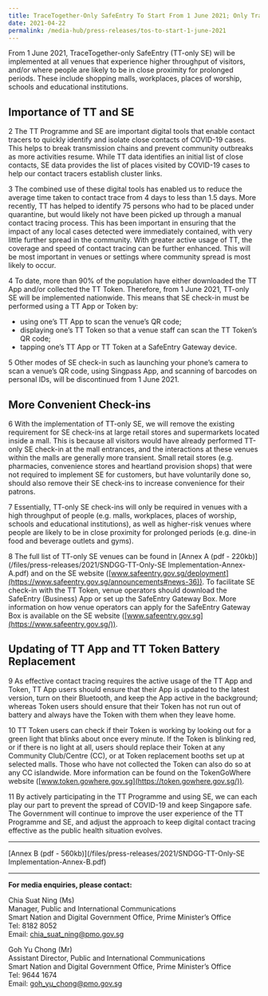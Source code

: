 ```yaml
---
title: TraceTogether-Only SafeEntry To Start From 1 June 2021; Only TraceTogether App Or Token Will Be Accepted For SafeEntry Check-In
date: 2021-04-22
permalink: /media-hub/press-releases/tos-to-start-1-june-2021
---
```

From 1 June 2021, TraceTogether-only SafeEntry (TT-only SE) will be implemented at all venues that experience higher throughput of visitors, and/or where people are likely to be in close proximity for prolonged periods. These include shopping malls, workplaces, places of worship, schools and educational institutions.

## Importance of TT and SE

2 The TT Programme and SE are important digital tools that enable contact tracers to quickly identify and isolate close contacts of COVID-19 cases. This helps to break transmission chains and prevent community outbreaks as more activities resume. While TT data identifies an initial list of close contacts, SE data provides the list of places visited by COVID-19 cases to help our contact tracers establish cluster links.

3 The combined use of these digital tools has enabled us to reduce the average time taken to contact trace from 4 days to less than 1.5 days. More recently, TT has helped to identify 75 persons who had to be placed under quarantine, but would likely not have been picked up through a manual contact tracing process. This has been important in ensuring that the impact of any local cases detected were immediately contained, with very little further spread in the community. With greater active usage of TT, the coverage and speed of contact tracing can be further enhanced. This will be most important in venues or settings where community spread is most likely to occur.

4 To date, more than 90% of the population have either downloaded the TT App and/or collected the TT Token. Therefore, from 1 June 2021, TT-only SE will be implemented nationwide. This means that SE check-in must be performed using a TT App or Token by:

*   using one’s TT App to scan the venue’s QR code;
*   displaying one’s TT Token so that a venue staff can scan the TT Token’s QR code;
*   tapping one’s TT App or TT Token at a SafeEntry Gateway device.

5 Other modes of SE check-in such as launching your phone’s camera to scan a venue’s QR code, using Singpass App, and scanning of barcodes on personal IDs, will be discontinued from 1 June 2021.

## More Convenient Check-ins

6 With the implementation of TT-only SE, we will remove the existing requirement for SE check-ins at large retail stores and supermarkets located inside a mall. This is because all visitors would have already performed TT-only SE check-in at the mall entrances, and the interactions at these venues within the malls are generally more transient. Small retail stores (e.g. pharmacies, convenience stores and heartland provision shops) that were not required to implement SE for customers, but have voluntarily done so, should also remove their SE check-ins to increase convenience for their patrons.

7 Essentially, TT-only SE check-ins will only be required in venues with a high throughput of people (e.g. malls, workplaces, places of worship, schools and educational institutions), as well as higher-risk venues where people are likely to be in close proximity for prolonged periods (e.g. dine-in food and beverage outlets and gyms).

8 The full list of TT-only SE venues can be found in  [Annex A (pdf - 220kb)](/files/press-releases/2021/SNDGG-TT-Only-SE Implementation-Annex-A.pdf) and on the SE website ([www.safeentry.gov.sg/deployment](https://www.safeentry.gov.sg/announcements#news-36)). To facilitate SE check-in with the TT Token, venue operators should download the SafeEntry (Business) App or set up the SafeEntry Gateway Box. More information on how venue operators can apply for the SafeEntry Gateway Box is available on the SE website ([www.safeentry.gov.sg](https://www.safeentry.gov.sg/)).

## Updating of TT App and TT Token Battery Replacement

9 As effective contact tracing requires the active usage of the TT App and Token, TT App users should ensure that their App is updated to the latest version, turn on their Bluetooth, and keep the App active in the background; whereas Token users should ensure that their Token has not run out of battery and always have the Token with them when they leave home.

10 TT Token users can check if their Token is working by looking out for a green light that blinks about once every minute. If the Token is blinking red, or if there is no light at all, users should replace their Token at any Community Club/Centre (CC), or at Token replacement booths set up at selected malls. Those who have not collected the Token can also do so at any CC islandwide. More information can be found on the TokenGoWhere website ([www.token.gowhere.gov.sg](https://token.gowhere.gov.sg/)).

11 By actively participating in the TT Programme and using SE, we can each play our part to prevent the spread of COVID-19 and keep Singapore safe. The Government will continue to improve the user experience of the TT Programme and SE, and adjust the approach to keep digital contact tracing effective as the public health situation evolves.

---

[Annex B (pdf - 560kb)](/files/press-releases/2021/SNDGG-TT-Only-SE Implementation-Annex-B.pdf)

---

**For media enquiries, please contact:**

Chia Suat Ning (Ms)<br>
Manager, Public and International Communications<br>
Smart Nation and Digital Government Office, Prime Minister’s Office<br>
Tel: 8182 8052<br>
Email:  [chia_suat_ning@pmo.gov.sg](mailto:chia_suat_ning@pmo.gov.sg)

Goh Yu Chong (Mr)<br>
Assistant Director, Public and International Communications<br>
Smart Nation and Digital Government Office, Prime Minister’s Office<br>
Tel: 9644 1674<br>
Email:  [goh_yu_chong@pmo.gov.sg](mailto:goh_yu_chong@pmo.gov.sg)
